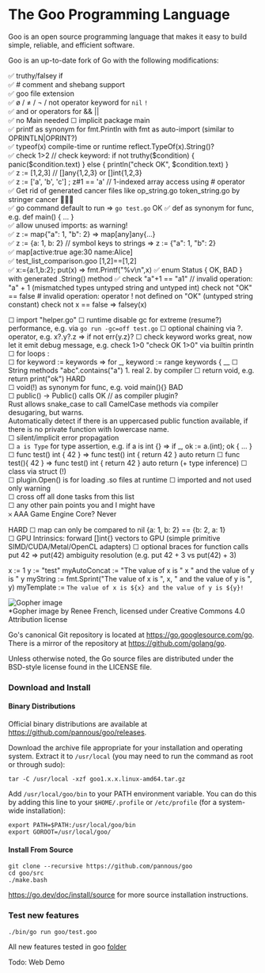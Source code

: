 # The Goo Programming Language  
  
Goo is an open source programming language that makes it easy to build simple, reliable, and efficient software.  
  
Goo is an up-to-date fork of Go with the following modifications:  
<!--  
just like most ugliness in the world appears when you add a five to json(5)   
so does adding a little o to Go[o] make everything a little more beautiful  
-->  
✅ truthy/falsey if    
✅ # comment and shebang support    
✅ goo file extension    
✅ ø / ≠ / ¬ / not operator keyword for `nil` `!`    
✅ and or operators for && ||  
✅ no Main needed ☐  implicit package main    
✅ printf as synonym for fmt.Println  with fmt as auto-import (similar to OPRINTLN|OPRINT?)  
✅ typeof(x)  compile-time or runtime reflect.TypeOf(x).String()?  
✅ check 1>2 // check keyword: if not truthy($condition) { panic($condition.text) } else { println("check OK", $condition.text) }  
✅ z := [1,2,3]  // []any{1,2,3} or []int{1,2,3}  
✅ z := ['a', 'b', 'c'] ; z#1 == 'a'  // 1-indexed array access using # operator  
✅ Get rid of generated cancer files like op_string.go  token_string.go by stringer cancer 🤮🦀🤮  
✅ go command default to run => `go test.go` OK
✅ def as synonym for func, e.g. def main() { ... }  
✅ allow unused imports: as warning!  
✅ z := map{"a": 1, "b": 2}  => map[any]any{…}  
✅ z := {a: 1, b: 2}  // symbol keys to strings => z := {"a": 1, "b": 2}  
✅ map[active:true age:30 name:Alice]   
✅ test_list_comparison.goo [1,2]==[1,2]  
✅ x:={a:1,b:2}; put(x) => fmt.Printf("%v\n",x)
✅ enum Status { OK, BAD } with generated .String() method 
✅ check "a"+1 == "a1" // invalid operation: "a" + 1 (mismatched types untyped string and untyped int)
check not "OK" == false # invalid operation: operator ! not defined on "OK" (untyped string constant)
check not x == false =>   falsey(x)

☐ import "helper.go"
☐ runtime disable gc for extreme (resume?) performance, e.g. via `go run -gc=off test.go`
☐ optional chaining via ?. operator, e.g. x?.y?.z => if not err{y.z}?
☐ check keyword works great, now let it emit debug message, e.g.  check 1>0  "check OK 1>0" via builtin println   
☐ for loops  :    
☐ for keyword := keywords  => for _, keyword := range keywords { __
☐ String methods "abc".contains("a")  1. real 2. by compiler 
☐ return void, e.g. return print("ok") HARD    
☐ void(!) as synonym for func, e.g. void main(){} BAD  
☐ public() -> Public() calls OK // as compiler plugin?  
    Rust allows snake_case to call CamelCase methods via compiler desugaring, but warns.  
    Automatically detect if there is an uppercased public function available, if there is no private function with lowercase name.  
☐ silent/implicit error propagation  
☐ `a is Type` for type assertion, e.g. if a is int {} => if _, ok := a.(int); ok { ... }
☐ func test() int { 42 } => func test() int { return 42 }  auto return 
☐ func test(){ 42 } => func test() int { return 42 }  auto return (+ type inference)
☐ class via struct (!)    
☐ plugin.Open() is for loading .so files at runtime
☐ imported and not used only warning   
☐ cross off all done tasks from this list    
☐ any other pain points you and I might have     
𐄂 AAA Game Engine Core? Never


HARD
☐ map can only be compared to nil {a: 1, b: 2} == {b: 2, a: 1}   
☐ GPU Intrinsics: forward []int{} vectors to GPU (simple primitive SIMD/CUDA/Metal/OpenCL adapters) 
☐ optional braces for function calls put 42 => put(42)      ambiguity resolution (e.g. put 42 + 3 vs put(42) + 3)

  
x := 1
y := "test"
myAutoConcat := "The value of x is " x " and the value of y is " y
myString := fmt.Sprint("The value of x is ", x, " and the value of y is ", y)
myTemplate := `The value of x is ${x} and the value of y is ${y}!`

  
![Gopher image](https://golang.org/doc/gopher/fiveyears.jpg)  
*Gopher image by Renee French, licensed under Creative Commons 4.0 Attribution license  
  
Go's canonical Git repository is located at https://go.googlesource.com/go.  
There is a mirror of the repository at https://github.com/golang/go.  
  
Unless otherwise noted, the Go source files are distributed under the  
BSD-style license found in the LICENSE file.  
  
### Download and Install  
  
#### Binary Distributions  
  
Official binary distributions are available at https://github.com/pannous/goo/releases.  
  
Download the archive file appropriate for your installation and operating system. Extract it to `/usr/local` (you may need to run the command as root or through sudo):  
  
```  
tar -C /usr/local -xzf goo1.x.x.linux-amd64.tar.gz  
```  
  
Add `/usr/local/goo/bin` to your PATH environment variable. You can do this by adding this line to your `$HOME/.profile` or `/etc/profile` (for a system-wide installation):  
  
```  
export PATH=$PATH:/usr/local/goo/bin  
export GOROOT=/usr/local/goo/  
```  
  
#### Install From Source  
  
```  
git clone --recursive https://github.com/pannous/goo  
cd goo/src  
./make.bash  
```

https://go.dev/doc/install/source for more source installation instructions.  

### Test new features  
```  
./bin/go run goo/test.goo
```
All new features tested in goo [folder](https://github.com/pannous/goo/tree/master/goo)

Todo: Web Demo  
